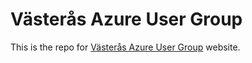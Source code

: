 # Västerås Azure User Group

This is the repo for [Västerås Azure User Group](https://vazug.cloud) website.
